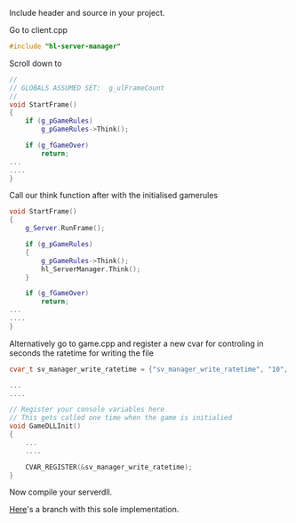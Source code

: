 Include header and source in your project.


Go to client.cpp
```cpp
#include "hl-server-manager"
```

Scroll down to
```cpp
//
// GLOBALS ASSUMED SET:  g_ulFrameCount
//
void StartFrame()
{
	if (g_pGameRules)
		g_pGameRules->Think();

	if (g_fGameOver)
		return;
...
....
}
```

Call our think function after with the initialised gamerules
```cpp
void StartFrame()
{
	g_Server.RunFrame();

	if (g_pGameRules)
	{
		g_pGameRules->Think();
    	hl_ServerManager.Think();
	}

	if (g_fGameOver)
		return;
...
....
}
```

Alternatively go to game.cpp and register a new cvar for controling in seconds the ratetime for writing the file
```cpp
cvar_t sv_manager_write_ratetime = {"sv_manager_write_ratetime", "10", FCVAR_SERVER};

...
....

// Register your console variables here
// This gets called one time when the game is initialied
void GameDLLInit()
{
	...
	....

	CVAR_REGISTER(&sv_manager_write_ratetime);
}
```

Now compile your serverdll.

[Here](https://github.com/Mikk155/halflife-updated/tree/hl-server-manager)'s a branch with this sole implementation.
